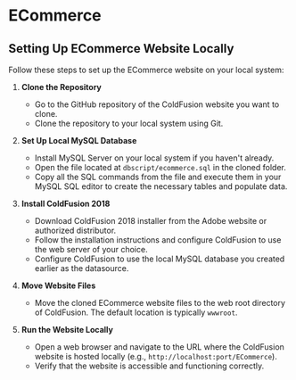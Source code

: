 # ECommerce

## Setting Up ECommerce Website Locally

Follow these steps to set up the ECommerce website on your local system:

1. **Clone the Repository**
   - Go to the GitHub repository of the ColdFusion website you want to clone.
   - Clone the repository to your local system using Git.

2. **Set Up Local MySQL Database**
   - Install MySQL Server on your local system if you haven't already.
   - Open the file located at `dbscript/ecommerce.sql` in the cloned folder.
   - Copy all the SQL commands from the file and execute them in your MySQL SQL editor to create the necessary tables and populate data.

3. **Install ColdFusion 2018**
   - Download ColdFusion 2018 installer from the Adobe website or authorized distributor.
   - Follow the installation instructions and configure ColdFusion to use the web server of your choice.
   - Configure ColdFusion to use the local MySQL database you created earlier as the datasource.

4. **Move Website Files**
   - Move the cloned ECommerce website files to the web root directory of ColdFusion. The default location is typically `wwwroot`.

5. **Run the Website Locally**
   - Open a web browser and navigate to the URL where the ColdFusion website is hosted locally (e.g., `http://localhost:port/ECommerce`).
   - Verify that the website is accessible and functioning correctly.
